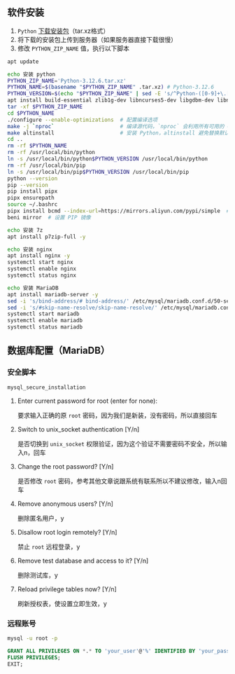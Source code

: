 ## 软件安装

1. `Python` [下载安装包](https://www.python.org/downloads/source/)（tar.xz格式）
2. 将下载的安装包上传到服务器（如果服务器直接下载很慢）
3. 修改 `PYTHON_ZIP_NAME` 值，执行以下脚本

``` sh
apt update

echo 安装 python
PYTHON_ZIP_NAME='Python-3.12.6.tar.xz'
PYTHON_NAME=$(basename "$PYTHON_ZIP_NAME" .tar.xz) # Python-3.12.6
PYTHON_VERSION=$(echo "$PYTHON_ZIP_NAME" | sed -E 's/^Python-([0-9]+\.[0-9]+)\..*/\1/') # 3.12
apt install build-essential zlib1g-dev libncurses5-dev libgdbm-dev libnss3-dev libssl-dev libsqlite3-dev libreadline-dev libffi-dev libbz2-dev -y
tar -xf $PYTHON_ZIP_NAME
cd $PYTHON_NAME
./configure --enable-optimizations  # 配置编译选项
make -j `nproc`                     # 编译源代码，`nproc` 会利用所有可用的 CPU 核心加快编译速度
make altinstall                     # 安装 Python，altinstall 避免替换默认的 python 命令
cd ..
rm -rf $PYTHON_NAME
rm -rf /usr/local/bin/python
ln -s /usr/local/bin/python$PYTHON_VERSION /usr/local/bin/python
rm -rf /usr/local/bin/pip
ln -s /usr/local/bin/pip$PYTHON_VERSION /usr/local/bin/pip
python --version
pip --version
pip install pipx
pipx ensurepath
source ~/.bashrc
pipx install bcmd --index-url=https://mirrors.aliyun.com/pypi/simple  # 指定镜像地址安装会比较快
beni mirror  # 设置 PIP 镜像

echo 安装 7z
apt install p7zip-full -y

echo 安装 nginx
apt install nginx -y
systemctl start nginx
systemctl enable nginx
systemctl status nginx

echo 安装 MariaDB
apt install mariadb-server -y
sed -i 's/bind-address/# bind-address/' /etc/mysql/mariadb.conf.d/50-server.cnf           # 允许远程登陆
sed -i 's/#skip-name-resolve/skip-name-resolve/' /etc/mysql/mariadb.conf.d/50-server.cnf  # 尝试解决远程连接会断开的问题
systemctl start mariadb
systemctl enable mariadb
systemctl status mariadb
```

## 数据库配置（MariaDB）

### 安全脚本

``` sh
mysql_secure_installation
```

1. Enter current password for root (enter for none):
    
    要求输入正确的原 `root` 密码，因为我们是新装，没有密码，所以直接回车

2. Switch to unix_socket authentication [Y/n]

    是否切换到 `unix_socket` 权限验证，因为这个验证不需要密码不安全，所以输入n，回车

3. Change the root password? [Y/n]

    是否修改 `root` 密码，参考其他文章说跟系统有联系所以不建议修改，输入n回车

4. Remove anonymous users? [Y/n]

    删除匿名用户，y

5. Disallow root login remotely? [Y/n]

    禁止 `root` 远程登录，y

6. Remove test database and access to it? [Y/n]

    删除测试库，y

7. Reload privilege tables now? [Y/n]

    刷新授权表，使设置立即生效，y


### 远程账号

``` sh title="登录数据库" linenums="1"
mysql -u root -p
``` 

``` sql title="修改 your_user 和 your_password 为你自己的用户名和密码" linenums="1"
GRANT ALL PRIVILEGES ON *.* TO 'your_user'@'%' IDENTIFIED BY 'your_password' WITH GRANT OPTION;
FLUSH PRIVILEGES;
EXIT;
``` 